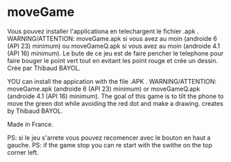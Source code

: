# moveGame

Vous pouvez installer l'applicationa en telechargent le fichier .apk .
WARNING/ATTENTION:  moveGame.apk si vous avez au moin (androide 6 (API 23) minimum) ou moveGameQ.apk si vous avez au moin (androide 4.1 (API 16) minimum).
Le bute de ce jeu est de faire pencher le telephone pour faire bouger le point vert tout en evitant les point rouge et crée un dessin.
Crée par Thibaud BAYOL.

YOU can install the appication with the file .APK .
WARNING/ATTENTION:  moveGame.apk (androide 6 (API 23) minimum) or moveGameQ.apk (androide 4.1 (API 16) minimum).
The goal of this game is to tilt the phone to move the green dot while avoiding the red dot and make a drawing.
creates by Thibaud BAYOL.

Made in France.

PS: si le jeu s'arrete vous pouvez recomencer avec le bouton en haut a gauche.
PS: if the game stop you can re start with the swithe on the top corner left.
